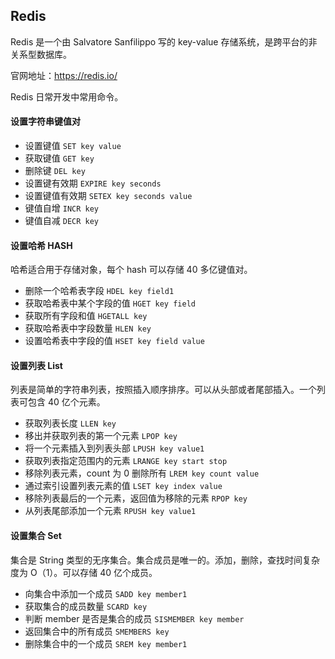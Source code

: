 ## Redis

Redis 是一个由 Salvatore Sanfilippo 写的 key-value 存储系统，是跨平台的非关系型数据库。

官网地址：https://redis.io/

Redis 日常开发中常用命令。

#### 设置字符串键值对

- 设置键值 `SET key value `
- 获取键值 `GET key`
- 删除键 `DEL key`
- 设置键有效期 `EXPIRE key seconds`
- 设置键值有效期 `SETEX key seconds value`
- 键值自增 `INCR key`
- 键值自减 `DECR key`

#### 设置哈希 HASH

哈希适合用于存储对象，每个 hash 可以存储 40 多亿键值对。

- 删除一个哈希表字段 `HDEL key field1`
- 获取哈希表中某个字段的值 `HGET key field`
- 获取所有字段和值 `HGETALL key`
- 获取哈希表中字段数量 `HLEN key`
- 设置哈希表中字段的值 `HSET key field value`

#### 设置列表 List

列表是简单的字符串列表，按照插入顺序排序。可以从头部或者尾部插入。一个列表可包含 40 亿个元素。

- 获取列表长度 `LLEN key`
- 移出并获取列表的第一个元素 `LPOP key`
- 将一个元素插入到列表头部 `LPUSH key value1`
- 获取列表指定范围内的元素 `LRANGE key start stop`
- 移除列表元素，count 为 0 删除所有 `LREM key count value`
- 通过索引设置列表元素的值 `LSET key index value`
- 移除列表最后的一个元素，返回值为移除的元素 `RPOP key`
- 从列表尾部添加一个元素 `RPUSH key value1`

#### 设置集合 Set

集合是 String 类型的无序集合。集合成员是唯一的。添加，删除，查找时间复杂度为 O（1）。可以存储 40 亿个成员。

- 向集合中添加一个成员 `SADD key member1`
- 获取集合的成员数量 `SCARD key`
- 判断 member 是否是集合的成员 `SISMEMBER key member`
- 返回集合中的所有成员 `SMEMBERS key`
- 删除集合中的一个成员 `SREM key member1`
